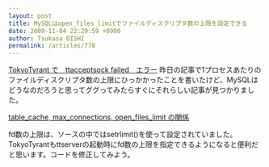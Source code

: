```yaml
---
layout: post
title: MySQLはopen_files_limitでファイルディスクリプタ数の上限を設定できる
date: 2009-11-04 22:29:59 +0900
author: Tsukasa OISHI
permalink: /articles/778
---
```


[TokyoTyrant で　ttacceptsock failed　エラー](/articles/777)
昨日の記事で1プロセスあたりのファイルディスクリプタ数の上限にひっかかったことを書いたけど、MySQLはどうなのだろうと思ってググってみたらすぐにそれらしい記事が見つかりました。

[table\_cache, max\_connections, open\_files\_limit の関係](http://planet.mysql.com/entry/?id=19646)

fd数の上限は、ソースの中ではsetrlimit()を使って設定されていました。TokyoTyrantもttserverの起動時にfd数の上限を指定できるようになると便利だと思います。コードを修正してみよう。

